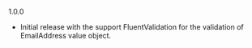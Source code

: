 ﻿1.0.0
  - Initial release with the support FluentValidation for the validation of EmailAddress value object.
